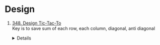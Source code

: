 # Design
1. [348. Design Tic-Tac-To](https://leetcode.com/problems/design-tic-tac-toe)  
   Key is to save sum of each row, each column, diagonal, anti diagonal  
   <details>

      ```python
          class TicTacToe:
          
              def __init__(self, n: int):
                  self.size = n
                  self.rowSum = [0] * n
                  self.colSum = [0] * n
                  self.diagSum = 0
                  self.antiDiagSum = 0
          
              def move(self, row: int, col: int, player: int) -> int:
                  n = self.size
                  toAdd = 1 if player == 1 else -1
                  self.rowSum[row] += toAdd
                  self.colSum[col] += toAdd
                  if row == col:
                      self.diagSum += toAdd
          
                  if row + col == n - 1:
                      self.antiDiagSum += toAdd
          
                  
                  if abs(self.rowSum[row]) == n or abs(self.colSum[col] ) == n or abs(self.diagSum) == n or abs(self.antiDiagSum) == n:
                      return player
                  else:
                      return 0
      ```
   </details>
